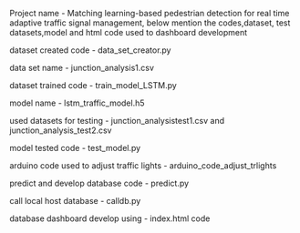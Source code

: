 Project name - Matching learning-based pedestrian detection for real time adaptive traffic signal management, below mention the codes,dataset, test datasets,model and html code used to dashboard development

dataset created code - data_set_creator.py

data set name - junction_analysis1.csv

dataset trained code - train_model_LSTM.py

model name - lstm_traffic_model.h5

used datasets for testing - junction_analysistest1.csv and junction_analysis_test2.csv

model tested code - test_model.py

arduino code used to adjust traffic lights - arduino_code_adjust_trlights

predict and develop database code - predict.py

call local host database - calldb.py

database dashboard develop using - index.html code
